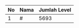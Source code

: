 | No | Nama            | Jumlah Level |
|----|-----------------|--------------|
| 1  | #    |    5693        |

